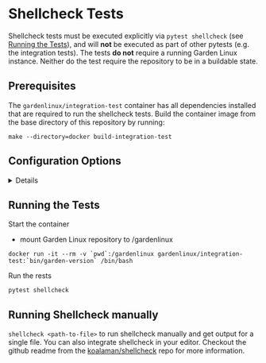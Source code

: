 # Shellcheck Tests

Shellcheck tests must be executed explicitly via `pytest shellcheck` (see [Running the Tests](#running-the-tests)),
and will **not** be executed as part of other pytests (e.g. the integration tests).
The tests **do not** require a running Garden Linux instance. 
Neither do the test require the repository to be in a buildable state. 

## Prerequisites

The `gardenlinux/integration-test` container has all dependencies installed that are required to run the shellcheck tests.
Build the container image from the base directory of this repository by running: 
```
make --directory=docker build-integration-test
```

## Configuration Options

<details>

**Severity Level**  
determines for what kind of findings the shellcheck tests should fail.  
Starting from the most sensitive, to least sensitive, the available levels are: `error`, `warning`, `info`, `style`

```
pytest shellcheck --severity=error
```

**Ignoring Shellcheck errors/warnings**  
The text file `tests/shellcheck/error.ignore` is a line separated list of errors that must be ignored by the shellcheck pytests.

```
# Comments start with '#' and will be ignored

SC1090
```

**Ignoring files**  
The text file `tests/shellcheck/file.ignore` is a line-separated list of paths starting from the Garden Linux repo root, that must be ignored in the shellcheck pytests.

```
# Comments start with '#' and will be ignored

# All files must be specified relative to the root dir of this repository
bin/
ci/

# Explicitly ignore single file
docker/build/install-cfssl.sh
```
</details>

## Running the Tests

Start the container
- mount Garden Linux repository to /gardenlinux
```
docker run -it --rm -v `pwd`:/gardenlinux gardenlinux/integration-test:`bin/garden-version` /bin/bash
```

Run the rests
```
pytest shellcheck
```

## Running Shellcheck manually

`shellcheck <path-to-file>` to run shellcheck manually and get output for a single file.
You can also integrate shellcheck in your editor. 
Checkout the github readme from the [koalaman/shellcheck](https://github.com/koalaman/shellcheck#in-your-editor) repo for more information.

